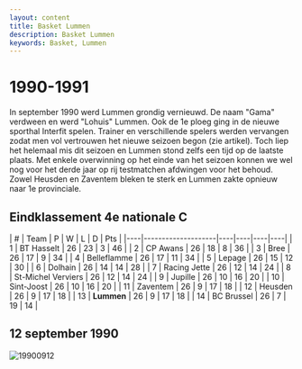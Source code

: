 ```yaml
---
layout: content
title: Basket Lummen
description: Basket Lummen
keywords: Basket, Lummen
---
```


# 1990-1991

In september 1990 werd Lummen grondig vernieuwd. De naam "Gama" verdween en werd "Lohuis" Lummen. Ook de 1e ploeg ging in de nieuwe sporthal Interfit spelen. Trainer en verschillende spelers werden vervangen zodat men vol vertrouwen het nieuwe seizoen begon (zie artikel).
Toch liep het helemaal mis dit seizoen en Lummen stond zelfs een tijd op de laatste plaats. Met enkele overwinning op het einde van het seizoen konnen we wel nog voor het derde jaar op rij testmatchen afdwingen voor het behoud. Zowel Heusden en Zaventem bleken te sterk en Lummen zakte opnieuw naar 1e provinciale.

## Eindklassement 4e nationale C

| #  | Team               | P  | W  | L  | D | Pts |
|----|--------------------|----|----|----|----|
| 1  | BT Hasselt         | 26 | 23 | 3  | 46 |
| 2  | CP Awans           | 26 | 18 | 8  | 36 |
| 3  | Bree               | 26 | 17 | 9  | 34 |
| 4  | Belleflamme        | 26 | 17 | 11 | 34 |
| 5  | Lepage             | 26 | 15 | 12 | 30 |
| 6  | Dolhain            | 26 | 14 | 14 | 28 |
| 7  | Racing Jette       | 26 | 12 | 14 | 24 |
| 8  | St-Michel Verviers | 26 | 12 | 14 | 24 |
| 9  | Jupille            | 26 | 10 | 16 | 20 |
| 10 | Sint-Joost         | 26 | 10 | 16 | 20 |
| 11 | Zaventem           | 26 | 9  | 17 | 18 |
| 12 | Heusden            | 26 | 9  | 17 | 18 |
| 13 | **Lummen**         | 26 | 9  | 17 | 18 |
| 14 | BC Brussel         | 26 | 7  | 19 | 14 |

## 12 september 1990

![19900912](/club/geschiedenis/1990-1991/19900912.gif)